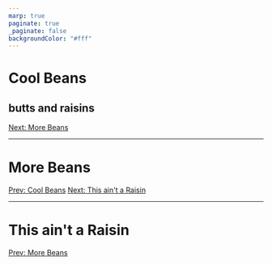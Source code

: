 ```yaml
---
marp: true
paginate: true
_paginate: false
backgroundColor: "#fff"
---
```


# Cool Beans

## butts and raisins

[Next: More Beans](#2)

---

# More Beans

[Prev: Cool Beans](#1)
[Next: This ain't a Raisin](#3)

---

# This ain't a Raisin

[Prev: More Beans](#2)